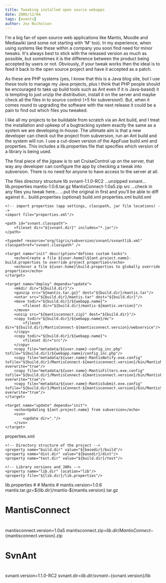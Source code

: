 ```yaml
---
title: Tweaking installed open source webapps
date: 2006/12/04
tags: [events]
author: Jez Nicholson
---
```

I'm a big fan of open source web applications like Mantis, Moodle and Mediawiki (and some not starting with 'M' too). In my experience, when using systems like these within a company you soon find need for minor tweaks. It's always best to stick with the released version as much as possible, but sometimes it is the difference between the product being accepted by users or not. Obviously, if your tweak works then the ideal is to feed it back to the open source project and have it accepted as a patch.

As these are PHP systems (yes, I know that this is a Java blog site, but I use these tools to manage my Java projects, plus I think that PHP people should be encouraged to take up build tools such as Ant even if it is Java-based) it is tempting to just unzip the distribution, install it on the server and maybe check all the files in to source control (+5 for subversion!). But, when it comes round to upgrading the software with the next release it could be a pain to find out which files you tweaked.

I like all my projects to be buildable from scratch via an Ant build, and I treat the installation and upkeep of a bugtracking system exactly the same as a system we are developing in-house. The ultimate aim is that a new developer can check out the project from subversion, run an Ant build and the system will run. I use a cut-down version of the AppFuse build.xml and properties. This includes a lib.properties file that specifies which version of a library is being used.

The final piece of the jigsaw is to set CruiseControl up on the server, that way any developer can configure the app by checking a tweak into subversion. There is no need for anyone to have access to the server at all.

The files
directory structure
lib
svnant-1.1.0-RC2
...unzipped svnant...
lib.properties
mantis-1.0.6.tar.gz
MantisConnect-1.0a5.zip
src
...check in any files you tweak here...
...put the original in first and you'll be able to diff against it...
build.properties (optional)
build.xml
properties.xml
build.xml
<?xml version="1.0" encoding="UTF-8"?>
<project name="Mantis" basedir="." default="deploy">

    <!-- import properties (app settings, classpath, jar file locations) -->
    <import file="properties.xml"/>

    <path id="svnant.classpath">
        <fileset dir="${svnant.dir}" includes="*.jar"/>
    </path>

    <typedef resource="org/tigris/subversion/svnant/svnantlib.xml" classpathref="svnant.classpath" />

    <target name="init" description="defines custom tasks">
        <echo>Create a file ${user.home}\${ant.project.name}-build.properties to override project properties</echo>
        <echo>or a file ${user.home}\build.properties to globally override properties</echo>
    </target>

    <target name="deploy" depends="update">
        <mkdir dir="${build.dir}"/>
        <gunzip src="${mantis.tar.gz}" dest="${build.dir}/mantis.tar"/>
        <untar src="${build.dir}/mantis.tar" dest="${build.dir}"/>
        <move todir="${build.dir}/${webapp.name}">
            <fileset dir="${build.dir}/mantis-${mantis.version}"/>
        </move>
        <unzip src="${mantisconnect.zip}" dest="${build.dir}"/>
        <copy todir="${build.dir}/${webapp.name}/mc">
            <fileset dir="${build.dir}/MantisConnect-${mantisconnect.version}/webservice"/>
        </copy>
        <copy todir="${build.dir}/${webapp.name}">
            <fileset dir="src"/>
        </copy>
        <copy file="metadata/${user.name}-config_inc.php" tofile="${build.dir}/${webapp.name}/config_inc.php"/>
        <copy file="metadata/${user.name}-MantisNotify.exe.config" tofile="${build.dir}/MantisConnect-${mantisconnect.version}/bin/MantisNotify.exe.config" overwrite="true"/>
        <copy file="metadata/${user.name}-MantisFilters.exe.config" tofile="${build.dir}/MantisConnect-${mantisconnect.version}/bin/MantisFilters.exe.config" overwrite="true"/>
        <copy file="metadata/${user.name}-MantisSubmit.exe.config" tofile="${build.dir}/MantisConnect-${mantisconnect.version}/bin/MantisSubmit.exe.config" overwrite="true"/>
    </target>

    <target name="update" depends="init">
        <echo>Updating ${ant.project.name} from subversion</echo>
        <svn>
            <update dir="."/>
        </svn>
    </target>    

    
</project>
properties.xml
<?xml version="1.0" encoding="UTF-8"?>
<project>
    <!-- Load user overrides -->
    <property file="${user.home}/${ant.project.name}-build.properties"/>
    <property file="${user.home}/build.properties"/>
    <property name="config.filename" value="${user.name}.properties"/>
    <property file="config/${config.filename}"/>
    <property file="build.properties"/>
    
    <!-- Directory structure of the project -->
    <property name="build.dir" value="${basedir}/build"/>
    <property name="dist.dir" value="${basedir}/dist"/>
    <property name="test.dir" value="${build.dir}/test"/>
    
    <!-- Library versions and JARs -->
    <property name="lib.dir" location="lib"/>
    <property file="${lib.dir}/lib.properties"/>
</project>
lib.properties
#
# Mantis 
#
mantis.version=1.0.6
mantis.tar.gz=${lib.dir}/mantis-${mantis.version}.tar.gz

#
# MantisConnect 
#
mantisconnect.version=1.0a5
mantisconnect.zip=${lib.dir}/MantisConnect-${mantisconnect.version}.zip

#
# SvnAnt
#
svnant.version=1.1.0-RC2
svnant.dir=${lib.dir}/svnant-${svnant.version}/lib